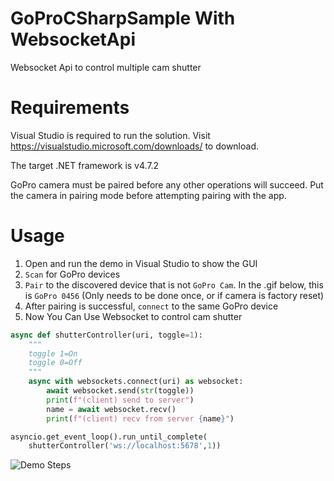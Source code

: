 # GoProCSharpSample With WebsocketApi

Websocket Api to control multiple cam shutter

# Requirements

Visual Studio is required to run the solution. Visit https://visualstudio.microsoft.com/downloads/ to download.

The target .NET framework is v4.7.2

GoPro camera must be paired before any other operations will succeed. Put the camera in pairing mode before attempting pairing with the app.

# Usage

1. Open and run the demo in Visual Studio to show the GUI
2. `Scan` for GoPro devices
3. `Pair` to the discovered device that is not `GoPro Cam`. In the .gif below, this is `GoPro 0456` (Only needs to be done once, or if camera is factory reset)
4. After pairing is successful, `connect` to the same GoPro device
5. Now You Can Use Websocket to control cam shutter
```python
async def shutterController(uri, toggle=1):
    """
    toggle 1=On
    toggle 0=Off
    """
    async with websockets.connect(uri) as websocket:
        await websocket.send(str(toggle))
        print(f"(client) send to server")
        name = await websocket.recv()
        print(f"(client) recv from server {name}")

asyncio.get_event_loop().run_until_complete(
    shutterController('ws://localhost:5678',1))
```

![Demo Steps](../../../docs/assets/images/demos/csharp_demo.gif)